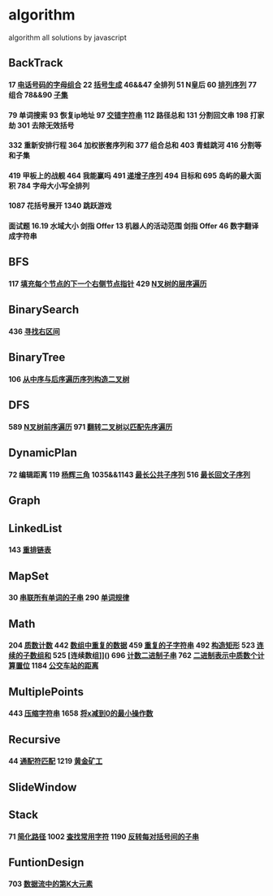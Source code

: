 # algorithm
algorithm all solutions by javascript
## BackTrack
 #### 17 [电话号码的字母组合](https://github.com/supeng123/algorithm/blob/main/BackTrack17%20Letter%20Combination%20of%20Phone%20Number.js) 22 [括号生成](https://github.com/supeng123/algorithm/blob/main/BackTrack22%20Generate%20Parentheses.js) 46&&47 全排列 51 N皇后 60 [排列序列](https://github.com/supeng123/algorithm/blob/main/BackTrack/leetcode60%20Get%20Permutation.js) 77 组合 78&&90 [子集](https://github.com/supeng123/algorithm/blob/main/BackTrack/leetcode90%20Subset.js)
 #### 79 单词搜索 93 恢复ip地址 97 [交错字符串](https://github.com/supeng123/algorithm/blob/main/BackTrack/leetcode97%20Is%20Inter%20Leave.js) 112 路径总和 131 分割回文串 198 打家劫 301 去除无效括号
 #### 332 重新安排行程 364 加权嵌套序列和 377 组合总和 403 青蛙跳河 416 分割等和子集
 #### 419 甲板上的战舰 464 我能赢吗 491 [递增子序列](https://github.com/supeng123/algorithm/blob/main/BackTrack/leetcode491%20Increment%20Subset.js) 494 目标和 695 岛屿的最大面积 784 字母大小写全排列
 #### 1087 花括号展开 1340 跳跃游戏
 #### 面试题 16.19 水域大小 剑指 Offer 13 机器人的活动范围 剑指 Offer 46 数字翻译成字符串
## BFS
#### 117 [填充每个节点的下一个右侧节点指针](https://github.com/supeng123/algorithm/blob/main/BFS/leetcode117%20Connect.js) 429 [N叉树的层序遍历](https://github.com/supeng123/algorithm/blob/main/BinaryTree/leetcode429%20N%20tree.js)
## BinarySearch
#### 436 [寻找右区间](https://github.com/supeng123/algorithm/blob/main/BinarySearch/leetcode436%20Find%20Right%20Interval.js)
## BinaryTree
#### 106 [从中序与后序遍历序列构造二叉树](https://github.com/supeng123/algorithm/blob/main/BinaryTree/leetcode106%20Build%20Tree.js) 
## DFS
#### 589 [N叉树前序遍历](https://github.com/supeng123/algorithm/blob/main/DFS/leetcode589%20N%20Tree%20Preorder.js) 971 [翻转二叉树以匹配先序遍历](https://github.com/supeng123/algorithm/blob/main/DFS/leetcode971%20FlipVoyage.js)
## DynamicPlan
#### 72 编辑距离 119 [杨辉三角](https://github.com/supeng123/algorithm/blob/main/DynamicPlan/leetcode119%20Get%20Row.js) 1035&&1143 [最长公共子序列](https://github.com/supeng123/algorithm/blob/main/DynamicPlan1143%20Longest%20Common%20Sequence.js) 516 [最长回文子序列](https://github.com/supeng123/algorithm/blob/main/DynamicPlan/leetcode516%20Longest%20palindromic%20subsequence.js)
## Graph
## LinkedList
#### 143 [重排链表](https://github.com/supeng123/algorithm/blob/main/LinkedList/leetcode143%20Reorganize%20LinkList.js)
## MapSet
#### 30 [串联所有单词的子串](https://github.com/supeng123/algorithm/blob/main/MapSet/leetcode30%20Find%20Substring.js) 290 [单词规律](https://github.com/supeng123/algorithm/blob/main/MapSet/leetcode290%20Word%20Pattern.js)
## Math
#### 204 [质数计数](https://github.com/supeng123/algorithm/blob/main/Math/leetcode204%20Count%20Primes.js) 442 [数组中重复的数据](https://github.com/supeng123/algorithm/blob/main/Math/leetcode442%20Duplicated%20Numbers.js) 459 [重复的子字符串](https://github.com/supeng123/algorithm/blob/main/Math/leetcode459%20Repeat%20Substring.js) 492 [构造矩形](https://github.com/supeng123/algorithm/blob/main/Math/leetcode492%20Make%20Rectangle.js) 523 [连续的子数组和](https://github.com/supeng123/algorithm/blob/main/Math/leetcode523%20Check%20Sub%20Array%20Sum.js) 525 [连续数组]]() 696 [计数二进制子串]() 762 [二进制表示中质数个计算置位](https://github.com/supeng123/algorithm/blob/main/Math762%20Count%20Prime%20Set%20Bits.js) 1184 [公交车站的距离](https://github.com/supeng123/algorithm/blob/main/Math1184%20Distance%20Between%20Bus%20Stops.js)
## MultiplePoints
#### 443 [压缩字符串](https://github.com/supeng123/algorithm/blob/main/MultiplePoints/leetcode443%20CompressChars.js) 1658 [将x减到0的最小操作数](https://github.com/supeng123/algorithm/blob/main/MultiplePoints/leetcode1658%20Min%20Operations.js)
## Recursive
#### 44 [通配符匹配](https://github.com/supeng123/algorithm/blob/main/Recursive/leetcode44%20isMatch.js) 1219 [黄金矿工](https://github.com/supeng123/algorithm/blob/main/Recursive/leetcode1219%20Gold%20Miner.js)
## SlideWindow
## Stack
#### 71 [简化路径](https://github.com/supeng123/algorithm/blob/main/Stack71%20Simplify%20Path.js) 1002 [查找常用字符](https://github.com/supeng123/algorithm/blob/main/Stack1002%20common%20char.js) 1190 [反转每对括号间的子串](https://github.com/supeng123/algorithm/blob/main/Stack/leetcode1190%20Reverse%20Parentheses.js)
## FuntionDesign
#### 703 [数据流中的第K大元素](https://github.com/supeng123/algorithm/blob/main/FuntionDesign/leetcode703%20K%20Largest.js)